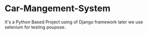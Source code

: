 # Car-Mangement-System
It's a Python Based Project using of Django framework later we use selenium for testing poupose.
